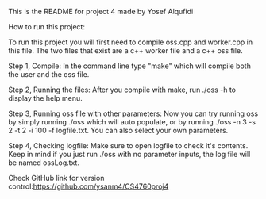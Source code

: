 This is the README for project 4 made by Yosef Alqufidi

How to run this project:

To run this project you will first need to compile oss.cpp and worker.cpp in this file. The two files that exist are a c++ worker file and a c++ oss file.

Step 1, Compile: In the command line type "make" which will compile both the user and the oss file.

Step 2, Running the files: After you compile with make, run ./oss -h to display the help menu.

Step 3, Running oss file with other parameters: Now you can try running oss by simply running ./oss which will auto populate, or by running ./oss -n 3 -s 2 -t 2 -i 100 -f logfile.txt. You can also select your own parameters.

Step 4, Checking logfile: Make sure to open logfile to check it's contents. Keep in mind if you just run ./oss with no parameter inputs, the log file will be named ossLog.txt.


Check GitHub link for version control:https://github.com/ysanm4/CS4760proj4
